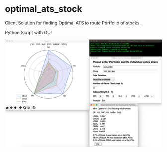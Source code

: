 # optimal_ats_stock
Client Solution for finding Optimal ATS to route Portfolio of stocks.

Python Script with GUI


![alt text](https://github.com/sunsuntianyi/optimal_ats_stock/blob/master/demo.png)
